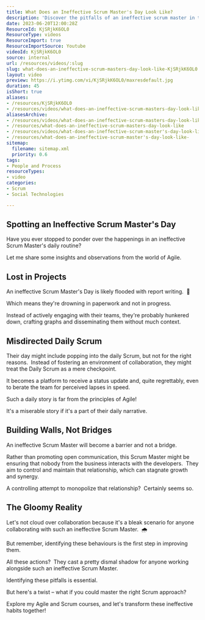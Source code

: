 ```yaml
---
title: What Does an Ineffective Scrum Master's Day Look Like?
description: 'Discover the pitfalls of an ineffective scrum master in this insightful short video by Martin Hinshelwood. Learn what to avoid for agile success! #scrum #agile'
date: 2023-06-20T12:00:28Z
ResourceId: KjSRjkK6OL0
ResourceType: videos
ResourceImport: true
ResourceImportSource: Youtube
videoId: KjSRjkK6OL0
source: internal
url: /resources/videos/:slug
slug: what-does-an-ineffective-scrum-masters-day-look-like-KjSRjkK6OL0
layout: video
preview: https://i.ytimg.com/vi/KjSRjkK6OL0/maxresdefault.jpg
duration: 45
isShort: true
aliases:
- /resources/KjSRjkK6OL0
- /resources/videos/what-does-an-ineffective-scrum-masters-day-look-like
aliasesArchive:
- /resources/videos/what-does-an-ineffective-scrum-masters-day-look-like
- /resources/what-does-an-ineffective-scrum-masters-day-look-like
- /resources/videos/what-does-an-ineffective-scrum-master's-day-look-like-
- /resources/what-does-an-ineffective-scrum-master's-day-look-like-
sitemap:
  filename: sitemap.xml
  priority: 0.6
tags:
- People and Process
resourceTypes:
- video
categories:
- Scrum
- Social Technologies

---
```

## Spotting an Ineffective Scrum Master's Day

Have you ever stopped to ponder over the happenings in an ineffective Scrum Master's daily routine?

Let me share some insights and observations from the world of Agile.

## Lost in Projects

An ineffective Scrum Master's Day is likely flooded with report writing.  🚫

Which means they're drowning in paperwork and not in progress.

Instead of actively engaging with their teams, they're probably hunkered down, crafting graphs and disseminating them without much context.

## Misdirected Daily Scrum

Their day might include popping into the daily Scrum, but not for the right reasons.  Instead of fostering an environment of collaboration, they might treat the Daily Scrum as a mere checkpoint.

It becomes a platform to receive a status update and, quite regrettably, even to berate the team for perceived lapses in speed.

Such a daily story is far from the principles of Agile!

It's a miserable story if it's a part of their daily narrative.

## Building Walls, Not Bridges

An ineffective Scrum Master will become a barrier and not a bridge.

Rather than promoting open communication, this Scrum Master might be ensuring that nobody from the business interacts with the developers.  They aim to control and maintain that relationship, which can stagnate growth and synergy.

A controlling attempt to monopolize that relationship?  Certainly seems so.

## The Gloomy Reality

Let's not cloud over collaboration because it's a bleak scenario for anyone collaborating with such an ineffective Scrum Master.  🌧️

But remember, identifying these behaviours is the first step in improving them. 

All these actions?  They cast a pretty dismal shadow for anyone working alongside such an ineffective Scrum Master.

Identifying these pitfalls is essential.

But here's a twist – what if you could master the right Scrum approach?

Explore my Agile and Scrum courses, and let's transform these ineffective habits together!
